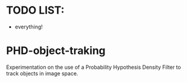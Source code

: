 # TODO LIST: 

- everything! 

# PHD-object-traking
Experimentation on the use of a Probability Hypothesis Density Filter to track objects in image space.
